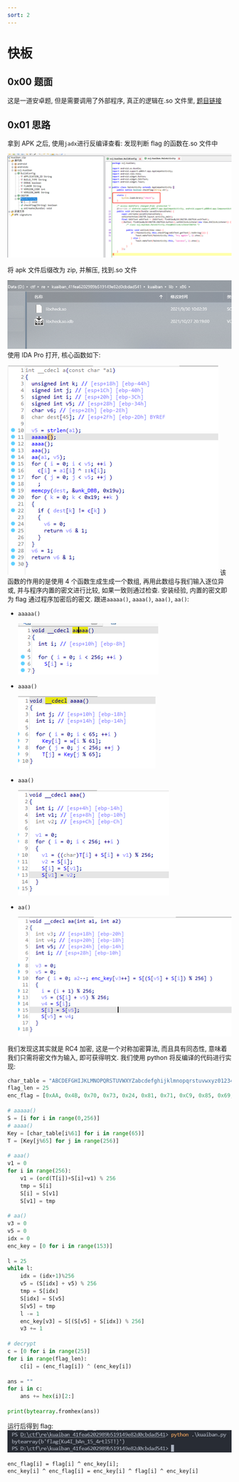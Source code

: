 ```yaml
---
sort: 2
---
```


# 快板

## 0x00 题面

这是一道安卓题, 但是需要调用了外部程序, 真正的逻辑在.so 文件里, [题目链接](file:///D:/ctf/pwn/easy_vm_ac77fc3065048854ccc391daccecf7a9/kuaiban.zip)

## 0x01 思路

拿到 APK 之后, 使用`jadx`进行反编译查看:
发现判断 flag 的函数在.so 文件中

![](vx_images/1973056162971.png)

将 apk 文件后缀改为 zip, 并解压, 找到.so 文件

![](vx_images/3120159155856.png)
使用 IDA Pro 打开, 核心函数如下:

![](vx_images/3283508193420.png)
该函数的作用的是使用 4 个函数生成生成一个数组, 再用此数组与我们输入逐位异或, 并与程序内置的密文进行比较, 如果一致则通过检查. 安装经验, 内置的密文即为 flag 通过程序加密后的密文.
跟进`aaaaa()`, `aaaa()`, `aaa()`, `aa()`:

- `aaaaa()`

  ![aaaa()](vx_images/1278410175633.png)

- `aaaa()`

  ![](vx_images/1241911164931.png)

- `aaa()`

  ![](vx_images/3440211161182.png)

- `aa()`

  ![](vx_images/5959411161321.png)

我们发现这其实就是 RC4 加密, 这是一个对称加密算法, 而且具有同态性, 意味着我们只需将密文作为输入, 即可获得明文.
我们使用 python 将反编译的代码进行实现:

```python
char_table = "ABCDEFGHIJKLMNOPQRSTUVWXYZabcdefghijklmnopqrstuvwxyz0123456789"
flag_len = 25
enc_flag = [0xAA, 0x4B, 0x70, 0x73, 0x24, 0x81, 0x71, 0xC9, 0x85, 0x69, 0x6C, 0x9A, 0xDD, 0x5A, 0x4D, 0xEC, 0x4C, 0x53, 0x23, 0xF8, 0xEC, 0x87, 0x54, 0xF1, 0x36]

# aaaaa()
S = [i for i in range(0,256)]
# aaaa()
Key = [char_table[i%61] for i in range(65)]
T = [Key[j%65] for j in range(256)]

# aaa()
v1 = 0
for i in range(256):
    v1 = (ord(T[i])+S[i]+v1) % 256
    tmp = S[i]
    S[i] = S[v1]
    S[v1] = tmp

# aa()
v3 = 0
v5 = 0
idx = 0
enc_key = [0 for i in range(153)]

l = 25
while l:
    idx = (idx+1)%256
    v5 = (S[idx] + v5) % 256
    tmp = S[idx]
    S[idx] = S[v5]
    S[v5] = tmp
    l -= 1
    enc_key[v3] = S[(S[v5] + S[idx]) % 256]
    v3 += 1

# decrypt
c = [0 for i in range(25)]
for i in range(flag_len):
    c[i] = (enc_flag[i]) ^ (enc_key[i])

ans = ""
for i in c:
    ans += hex(i)[2:]

print(bytearray.fromhex(ans))
```

运行后得到 flag:
![](vx_images/1823217173411.png)

```
enc_flag[i] = flag[i] ^ enc_key[i];
enc_key[i] ^ enc_flag[i] = enc_key[i] ^ flag[i] ^ enc_key[i]
```
